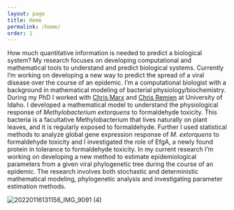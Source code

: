 ```yaml
---
layout: page
title: Home
permalink: /home/
order: 1
---
```


How much quantitative information is needed to predict a biological system? My research focuses on developing computational and mathematical tools to understand and predict biological systems. Currently I’m working on developing a new way to predict the spread of a viral disease over the course of an epidemic. I’m a computational biologist with a background in mathematical modeling of bacterial physiology/biochemistry. During my PhD I worked with [Chris Marx](https://marxlab.org/) and [Chris Remien](https://www.webpages.uidaho.edu/cremien/index.html) at University of Idaho. I developed a mathematical model to understand the physiological response of *Methylobacterium extorquens* to formaldehyde toxicity. This bacteria is a facultative Methylobacterium that lives naturally on plant leaves, and it is regularly exposed to formaldehyde. Further I used statistical methods to analyze global gene expression response of *M. extorquens* to formaldehyde toxicity and I investigated the role of EfgA, a newly found protein in tolerance to formaldehyde toxicity. In my current research I’m working on developing a new method to estimate epidemiological parameters from a given viral phylogenetic tree during the course of an epidemic. The research involves both stochastic and deterministic mathematical modeling, phylogenetic analysis and investigating parameter estimation methods.


![20220116131156_IMG_9091 (4)](https://user-images.githubusercontent.com/8561213/184472137-f7918165-9ec1-4e6c-bfcf-e6b4b3a672c9.jpg)
